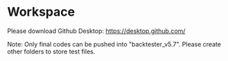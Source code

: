 # Workspace

Please download Github Desktop: https://desktop.github.com/

Note: Only final codes can be pushed into "backtester_v5.7". Please create other folders to store test files.
